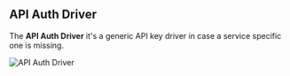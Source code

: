 ## API Auth Driver

The **API Auth Driver** it's a generic API key driver in case a service specific one is missing.

![API Auth Driver](./assets/auth/driver-api-key.webp)
